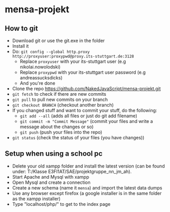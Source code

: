 # mensa-projekt

## How to git

* Download git or use the git.exe in the folder
* Install it
* Do: `git config --global http.proxy http://proxyuser:proxypwd@proxy.its-stuttgart.de:3128`
  * Replace `proxyuser` with your its-stuttgart user (e.g nikolai.nowolodski)
  * Replace `proxypwd` with your its-stuttgart user password (e.g andreassucksdicks)
  * And you're done
* Clone the repo https://github.com/NakedJavaScript/mensa-projekt.git
* `git fetch` to check if there are new commits
* `git pull` to pull new commits on your branch
* `git checkout BRANCH` (checkout another branch)
* If you changed stuff and want to commit your stuff, do the following:
  * `git add --all` (adds all files or just do git add filename)
  * `git commit -m "Commit Message"` (commit your files and write a message about the changes or so)
  * `git push` (push your files into the repo)
* `git status` (check the status of your files (you have changes))

## Setup when using a school pc
* Delete your old xampp folder and install the latest version (can be found under: T:/Klasse E3FI1AT/SAE/projektgruppe_nn_jm_ah).
* Start Apache and Mysql with xampp
* Open Mysql and create a connection
* Create a new schema (name it `mensa`) and import the latest data dumps
* Use any browser except firefox (a google installer is in the same folder as the xampp installer)
* Type "localhost/php/" to get to the index page
